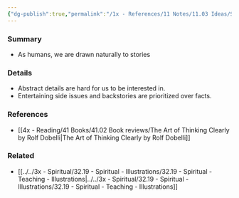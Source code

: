 ```yaml
---
{"dg-publish":true,"permalink":"/1x - References/11 Notes/11.03 Ideas/Story Bias/","title":"Story Bias","noteIcon":""}
---
```



### Summary
- As humans, we are drawn naturally to stories

### Details
- Abstract details are hard for us to be interested in.
- Entertaining side issues and backstories are prioritized over facts.

### References
- [[4x - Reading/41 Books/41.02 Book reviews/The Art of Thinking Clearly by Rolf Dobelli\|The Art of Thinking Clearly by Rolf Dobelli]]

### Related
- [[../../3x - Spiritual/32.19 - Spiritual - Illustrations/32.19 - Spiritual - Teaching - Illustrations\|../../3x - Spiritual/32.19 - Spiritual - Illustrations/32.19 - Spiritual - Teaching - Illustrations]]
